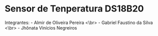 # Sensor de Tenperatura DS18B20
Integrantes: - Almir de Oliveira Pereira <\br>
             - Gabriel Faustino da Silva <\br>
             - Jhônata Vinícios Negreiros



